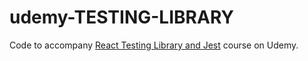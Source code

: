 # udemy-TESTING-LIBRARY

Code to accompany [React Testing Library and Jest](https://www.udemy.com/course/react-testing-library/?referralCode=0B60E8FEB40F0D159E84) course on Udemy.
